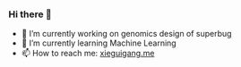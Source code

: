 ### Hi there 👋 

<!--
**xieguigang/xieguigang** is a ✨ _special_ ✨ repository because its `README.md` (this file) appears on your GitHub profile.-->

- 🔭 I’m currently working on genomics design of superbug
- 🌱 I’m currently learning Machine Learning
- 📫 How to reach me: [xieguigang.me](http://xieguigang.me/)


